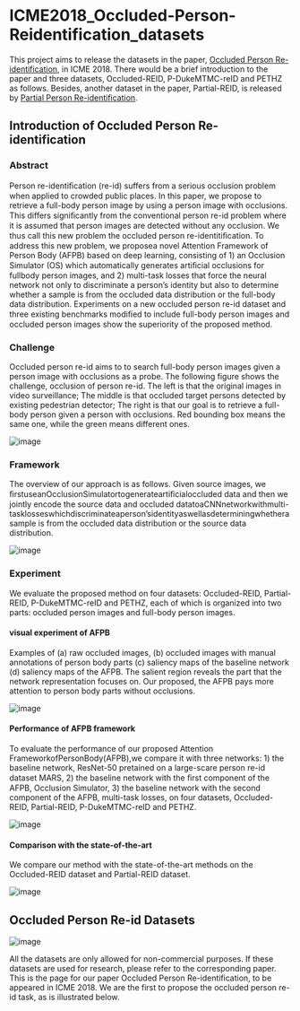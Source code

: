 # ICME2018_Occluded-Person-Reidentification_datasets
This project aims to release the datasets in the paper, [Occluded Person Re-identification](https://arxiv.org/abs/1804.02792), in ICME 2018. There would be a brief introduction to the paper and three datasets, Occluded-REID, P-DukeMTMC-reID and PETHZ as follows. Besides, another dataset in the paper, Partial-REID, is released by [Partial Person Re-identification](https://www.cv-foundation.org/openaccess/content_iccv_2015/html/Zheng_Partial_Person_Re-Identification_ICCV_2015_paper.html). 

## Introduction of Occluded Person Re-identification

### Abstract
Person re-identiﬁcation (re-id) suffers from a serious occlusion problem when applied to crowded public places. In this paper, we propose to retrieve a full-body person image by using a person image with occlusions. This differs signiﬁcantly from the conventional person re-id problem where it is assumed that person images are detected without any occlusion. We thus call this new problem the occluded person re-identitiﬁcation. To address this new problem, we proposea novel Attention Framework of Person Body (AFPB) based on deep learning, consisting of 1) an Occlusion Simulator (OS) which automatically generates artiﬁcial occlusions for fullbody person images, and 2) multi-task losses that force the neural network not only to discriminate a person’s identity but also to determine whether a sample is from the occluded data distribution or the full-body data distribution. Experiments on a new occluded person re-id dataset and three existing benchmarks modiﬁed to include full-body person images and occluded person images show the superiority of the proposed method. 
### Challenge
Occluded person re-id aims to  to search full-body person images given a person image with occlusions as a probe. The following figure shows the challenge, occlusion of person re-id. The left is that the original images in video surveillance; The middle is that occluded target persons detected by existing pedestrian detector; The right is that our goal is to retrieve a full-body person given a person with occlusions. Red bounding box means the same one, while the green means different ones.

![image](https://github.com/tinajia2012/ICME2018_Occluded-Person-Reidentification_datasets/raw/master/image/challenge.JPG)
 
### Framework
The overview of our approach is as follows. Given source images, we ﬁrstuseanOcclusionSimulatortogenerateartiﬁcialoccluded data and then we jointly encode the source data and occluded datatoaCNNnetworkwithmulti-tasklosseswhichdiscriminateaperson’sidentityaswellasdeterminingwhetherasample is from the occluded data distribution or the source data distribution.

![image](https://github.com/tinajia2012/ICME2018_Occluded-Person-Reidentification_datasets/raw/master/image/framework.JPG)

### Experiment
We evaluate the proposed method on four datasets: Occluded-REID, Partial-REID, P-DukeMTMC-reID and PETHZ, each of which is organized into two parts: occluded person images and full-body person images.

#### visual experiment of AFPB
Examples of (a) raw occluded images, (b) occluded images with manual annotations of person body parts (c) saliency maps of the baseline network (d) saliency maps of the AFPB. The salient region reveals the part that the network representation focuses on. Our proposed, the AFPB pays more attention to person body parts without occlusions.

![image](https://github.com/tinajia2012/ICME2018_Occluded-Person-Reidentification_datasets/raw/master/image/result1.JPG)

#### Performance of AFPB framework
To evaluate the performance of our proposed Attention FrameworkofPersonBody(AFPB),we compare it with three networks: 1) the baseline network, ResNet-50 pretained on a large-scare person re-id dataset MARS, 2) the baseline network with the ﬁrst component of the AFPB, Occlusion Simulator, 3) the baseline network with the second component of the AFPB, multi-task losses, on four datasets, Occluded-REID, Partial-REID, P-DukeMTMC-reID and PETHZ.
 
![image](https://github.com/tinajia2012/ICME2018_Occluded-Person-Reidentification_datasets/raw/master/image/result2.JPG)

#### Comparison with the state-of-the-art

We compare our method with the state-of-the-art methods on the Occluded-REID dataset and Partial-REID dataset.
  
![image](https://github.com/tinajia2012/ICME2018_Occluded-Person-Reidentification_datasets/raw/master/image/result3.JPG)
  
## Occluded Person Re-id Datasets

![image](https://github.com/tinajia2012/ICME2018_Occluded-Person-Reidentification_datasets/raw/master/image/dataset.JPG)

All the datasets are only allowed for non-commercial purposes.  If these datasets are used for research, please refer to the corresponding paper. 
This is the page for our paper Occluded Person Re-identification, to be appeared in ICME 2018. We are the first to propose the occluded person re-id task, as is illustrated below.

